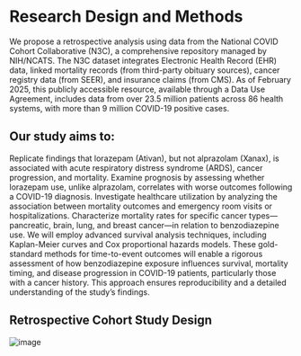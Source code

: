 # Research Design and Methods

We propose a retrospective analysis using data from the National COVID Cohort Collaborative (N3C), a comprehensive repository managed by NIH/NCATS. The N3C dataset integrates Electronic Health Record (EHR) data, linked mortality records (from third-party obituary sources), cancer registry data (from SEER), and insurance claims (from CMS). As of February 2025, this publicly accessible resource, available through a Data Use Agreement, includes data from over 23.5 million patients across 86 health systems, with more than 9 million COVID-19 positive cases.

## Our study aims to:

Replicate findings that lorazepam (Ativan), but not alprazolam (Xanax), is associated with acute respiratory distress syndrome (ARDS), cancer progression, and mortality.
Examine prognosis by assessing whether lorazepam use, unlike alprazolam, correlates with worse outcomes following a COVID-19 diagnosis.
Investigate healthcare utilization by analyzing the association between mortality outcomes and emergency room visits or hospitalizations.
Characterize mortality rates for specific cancer types—pancreatic, brain, lung, and breast cancer—in relation to benzodiazepine use.
We will employ advanced survival analysis techniques, including Kaplan-Meier curves and Cox proportional hazards models. These gold-standard methods for time-to-event outcomes will enable a rigorous assessment of how benzodiazepine exposure influences survival, mortality timing, and disease progression in COVID-19 patients, particularly those with a cancer history. This approach ensures reproducibility and a detailed understanding of the study’s findings.

## Retrospective Cohort Study Design

![image](https://github.com/user-attachments/assets/d935a7a4-799a-471b-bf1c-516261397d76)
